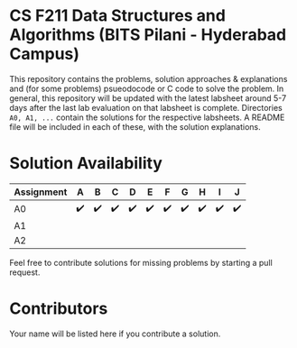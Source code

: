 # CS F211 Data Structures and Algorithms (BITS Pilani - Hyderabad Campus)
This repository contains the problems, solution approaches & explanations and (for some problems) psueodocode or C code to solve the problem. In general, this repository will be updated with the latest labsheet around 5-7 days after the last lab evaluation on that labsheet is complete. Directories `A0, A1, ...` contain the solutions for the respective labsheets. A README file will be included in each of these, with the solution explanations.

# Solution Availability

| Assignment   | A                  | B                 | C                 | D                 | E                 | F                 | G                 | H                 | I                 | J                 |
|--------------|--------------------|-------------------|-------------------|-------------------|-------------------|-------------------|-------------------|-------------------|-------------------|-------------------|
| A0           | :heavy_check_mark: | :heavy_check_mark: | :heavy_check_mark: | :heavy_check_mark: | :heavy_check_mark: | :heavy_check_mark: | :heavy_check_mark: | :heavy_check_mark: | :heavy_check_mark: | :heavy_check_mark: |
| A1           |                    |                   |                   |                   |                   |                   |                   |                   |                   |                   |
| A2           |                    |                   |                   |                   |                   |                   |                   |                   |                   |                   |

Feel free to contribute solutions for missing problems by starting a pull request. 

# Contributors
Your name will be listed here if you contribute a solution.
